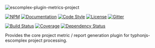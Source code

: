 ![escomplex-plugin-metrics-project](https://i.imgur.com/kvKv2UT.png)

[![NPM](https://img.shields.io/npm/v/escomplex-plugin-metrics-project.svg?label=npm)](https://www.npmjs.com/package/escomplex-plugin-metrics-project)
[![Documentation](https://docs.typhonjs.io/typhonjs-node-escomplex/escomplex-plugin-metrics-project/badge.svg)](https://docs.typhonjs.io/typhonjs-node-escomplex/escomplex-plugin-metrics-project/)
[![Code Style](https://img.shields.io/badge/code%20style-allman-yellowgreen.svg?style=flat)](https://en.wikipedia.org/wiki/Indent_style#Allman_style)
[![License](https://img.shields.io/badge/license-MPLv2-yellowgreen.svg?style=flat)](https://github.com/typhonjs-node-escomplex/escomplex-plugin-metrics-project/blob/master/LICENSE)
[![Gitter](https://img.shields.io/gitter/room/typhonjs/TyphonJS.svg)](https://gitter.im/typhonjs/TyphonJS)

[![Build Status](https://travis-ci.org/typhonjs-node-escomplex/escomplex-plugin-metrics-project.svg?branch=master)](https://travis-ci.org/typhonjs-node-escomplex/escomplex-plugin-metrics-project)
[![Coverage](https://img.shields.io/codecov/c/github/typhonjs-node-escomplex/escomplex-plugin-metrics-project.svg)](https://codecov.io/github/typhonjs-node-escomplex/escomplex-plugin-metrics-project)
[![Dependency Status](https://www.versioneye.com/user/projects/575e6ae27757a0004a1df0a9/badge.svg?style=flat)](https://www.versioneye.com/user/projects/575e6ae27757a0004a1df0a9)
 
Provides the core project metric / report generation plugin for typhonjs-escomplex project processing.
